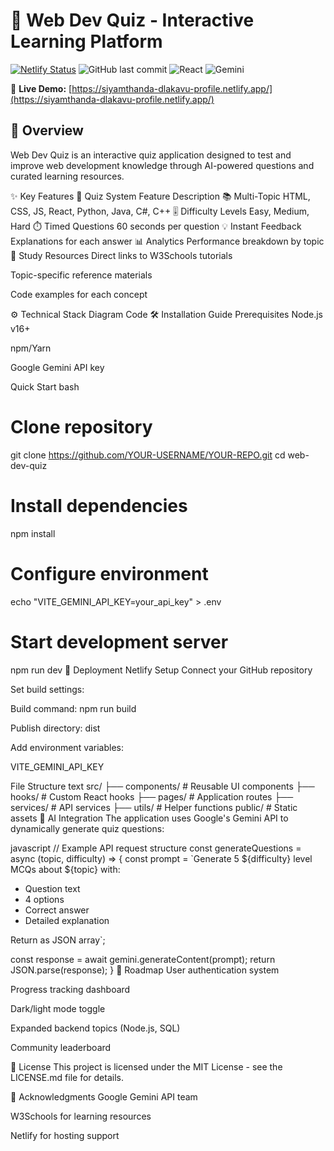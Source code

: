 # 🚀 Web Dev Quiz - Interactive Learning Platform

[![Netlify Status](https://api.netlify.com/api/v1/badges/YOUR-DEPLOY-ID/deploy-status)](https://app.netlify.com/sites/YOUR-SITE-NAME/deploys)
![GitHub last commit](https://img.shields.io/github/last-commit/YOUR-USERNAME/YOUR-REPO)
![React](https://img.shields.io/badge/React-18.2-blue)
![Gemini](https://img.shields.io/badge/Gemini-API-orange)

🔗 **Live Demo:** [https://siyamthanda-dlakavu-profile.netlify.app/](https://siyamthanda-dlakavu-profile.netlify.app/)

## 🌟 Overview

Web Dev Quiz is an interactive quiz application designed to test and improve web development knowledge through AI-powered questions and curated learning resources.


✨ Key Features
🎯 Quiz System
Feature	Description
📚 Multi-Topic	HTML, CSS, JS, React, Python, Java, C#, C++
🎚️ Difficulty Levels	Easy, Medium, Hard
⏱️ Timed Questions	60 seconds per question
💡 Instant Feedback	Explanations for each answer
📊 Analytics	Performance breakdown by topic
📖 Study Resources
Direct links to W3Schools tutorials

Topic-specific reference materials

Code examples for each concept

⚙️ Technical Stack
Diagram
Code
🛠️ Installation Guide
Prerequisites
Node.js v16+

npm/Yarn

Google Gemini API key

Quick Start
bash
# Clone repository
git clone https://github.com/YOUR-USERNAME/YOUR-REPO.git
cd web-dev-quiz

# Install dependencies
npm install

# Configure environment
echo "VITE_GEMINI_API_KEY=your_api_key" > .env

# Start development server
npm run dev
🚀 Deployment
Netlify Setup
Connect your GitHub repository

Set build settings:

Build command: npm run build

Publish directory: dist

Add environment variables:

VITE_GEMINI_API_KEY

File Structure
text
src/
├── components/      # Reusable UI components
├── hooks/           # Custom React hooks
├── pages/           # Application routes
├── services/        # API services
├── utils/           # Helper functions
public/              # Static assets
🤖 AI Integration
The application uses Google's Gemini API to dynamically generate quiz questions:

javascript
// Example API request structure
const generateQuestions = async (topic, difficulty) => {
  const prompt = `Generate 5 ${difficulty} level MCQs about ${topic} with:
  - Question text
  - 4 options
  - Correct answer
  - Detailed explanation
  
  Return as JSON array`;
  
  const response = await gemini.generateContent(prompt);
  return JSON.parse(response);
}
📅 Roadmap
User authentication system

Progress tracking dashboard

Dark/light mode toggle

Expanded backend topics (Node.js, SQL)

Community leaderboard

📄 License
This project is licensed under the MIT License - see the LICENSE.md file for details.

🙏 Acknowledgments
Google Gemini API team

W3Schools for learning resources

Netlify for hosting support
